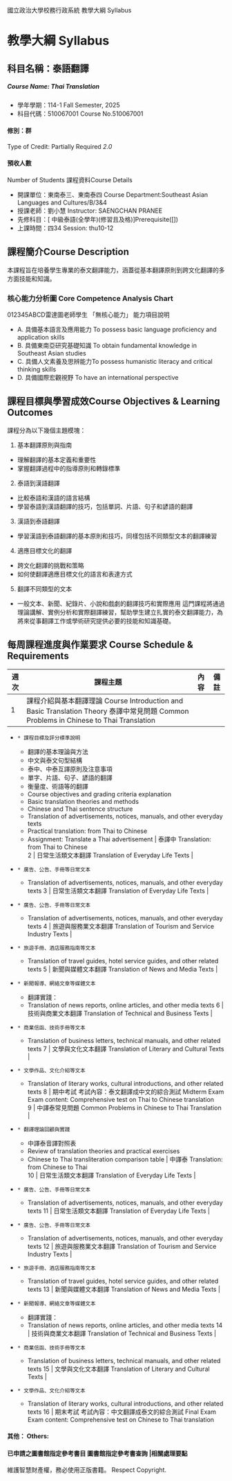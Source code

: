 國立政治大學校務行政系統 教學大綱 Syllabus
# 教學大綱 Syllabus
##  科目名稱：泰語翻譯
#####  Course Name: Thai Translation
  * 學年學期：114-1 Fall Semester, 2025 
  * 科目代碼：510067001 Course No.510067001
#### 修別：群
Type of Credit: Partially Required 
_2.0_
#### 預收人數
Number of Students
課程資料Course Details
  * 開課單位：東南泰三、東南泰四 Course Department:Southeast Asian Languages and Cultures/B/3&4 
  * 授課老師：劉小慧 Instructor: SAENGCHAN PRANEE 
  * 先修科目：[ 中級泰語(全學年)(修習且及格)]Prerequisite([])
  * 上課時間：四34 Session: thu10-12
##  課程簡介Course Description
本課程旨在培養學生專業的泰文翻譯能力，涵蓋從基本翻譯原則到跨文化翻譯的多方面技能和知識。
###  核心能力分析圖 Core Competence Analysis Chart
012345ABCD雷達圖老師學生
「無核心能力」 
能力項目說明
  * A. 具備基本語言及應用能力 To possess basic language proficiency and application skills
  * B. 具備東南亞研究基礎知識 To obtain fundamental knowledge in Southeast Asian studies
  * C. 具備人文素養及思辨能力To possess humanistic literacy and critical thinking skills
  * D. 具備國際宏觀視野 To have an international perspective
##  課程目標與學習成效Course Objectives & Learning Outcomes 
課程分為以下幾個主題模塊：
1. 基本翻譯原則與指南
  * 理解翻譯的基本定義和重要性
  * 掌握翻譯過程中的指導原則和轉錄標準
2. 泰語到漢語翻譯
  * 比較泰語和漢語的語言結構
  * 學習泰語到漢語翻譯的技巧，包括單詞、片語、句子和諺語的翻譯
3. 漢語到泰語翻譯
  * 學習漢語到泰語翻譯的基本原則和技巧，同樣包括不同類型文本的翻譯練習
4. 適應目標文化的翻譯
  * 跨文化翻譯的挑戰和策略
  * 如何使翻譯適應目標文化的語言和表達方式
5. 翻譯不同類型的文本
  * 一般文本、新聞、紀錄片、小說和戲劇的翻譯技巧和實際應用
這門課程將通過理論講解、實例分析和實際翻譯練習，幫助學生建立扎實的泰文翻譯能力，為將來從事翻譯工作或學術研究提供必要的技能和知識基礎。
##  每周課程進度與作業要求 Course Schedule & Requirements
週次 |  課程主題 |  內容 |  備註  
---|---|---|---  
1 |  課程介紹與基本翻譯理論 Course Introduction and Basic Translation Theory 泰譯中常見問題 Common Problems in Chinese to Thai Translation | 
  *     * 課程目標及評分標準說明
    * 翻譯的基本理論與方法
    * 中文與泰文句型結構
    * 泰中、中泰互譯原則及注意事項
    * 單字、片語、句子、諺語的翻譯
    * 衡量度、術語等的翻譯
    * Course objectives and grading criteria explanation
    * Basic translation theories and methods
    * Chinese and Thai sentence structure
    * Translation of advertisements, notices, manuals, and other everyday texts
    * Practical translation: from Thai to Chinese
    * Assignment: Translate a Thai advertisement
|  泰譯中 Translation: from Thai to Chinese  
2 |  日常生活類文本翻譯 Translation of Everyday Life Texts | 
  *     * 廣告、公告、手冊等日常文本
    * Translation of advertisements, notices, manuals, and other everyday texts
3 |  日常生活類文本翻譯 Translation of Everyday Life Texts | 
  *     * 廣告、公告、手冊等日常文本
    * Translation of advertisements, notices, manuals, and other everyday texts
4 |  旅遊與服務業文本翻譯 Translation of Tourism and Service Industry Texts | 
  *     * 旅遊手冊、酒店服務指南等文本
    * Translation of travel guides, hotel service guides, and other related texts
5 |  新聞與媒體文本翻譯 Translation of News and Media Texts | 
  *     * 新聞報導、網絡文章等媒體文本
    * 翻譯實踐：
    * Translation of news reports, online articles, and other media texts
6 |  技術與商業文本翻譯 Translation of Technical and Business Texts | 
  *     * 商業信函、技術手冊等文本
    * Translation of business letters, technical manuals, and other related texts
7 |  文學與文化文本翻譯 Translation of Literary and Cultural Texts | 
  *     * 文學作品、文化介紹等文本
    * Translation of literary works, cultural introductions, and other related texts
8 |  期中考試 考試內容：泰文翻譯成中文的綜合測試 Midterm Exam Exam content: Comprehensive test on Thai to Chinese translation  
9 |  中譯泰常見問題 Common Problems in Chinese to Thai Translation | 
  *     * 翻譯理論回顧與實踐
    * 中譯泰音譯對照表
    * Review of translation theories and practical exercises
    * Chinese to Thai transliteration comparison table
|  中譯泰 Translation: from Chinese to Thai  
10 |  日常生活類文本翻譯 Translation of Everyday Life Texts | 
  *     * 廣告、公告、手冊等日常文本
    * Translation of advertisements, notices, manuals, and other everyday texts
11 |  日常生活類文本翻譯 Translation of Everyday Life Texts | 
  *     * 廣告、公告、手冊等日常文本
    * Translation of advertisements, notices, manuals, and other everyday texts
12 |  旅遊與服務業文本翻譯 Translation of Tourism and Service Industry Texts | 
  *     * 旅遊手冊、酒店服務指南等文本
    * Translation of travel guides, hotel service guides, and other related texts
13 |  新聞與媒體文本翻譯 Translation of News and Media Texts | 
  *     * 新聞報導、網絡文章等媒體文本
    * 翻譯實踐：
    * Translation of news reports, online articles, and other media texts
14 |  技術與商業文本翻譯 Translation of Technical and Business Texts | 
  *     * 商業信函、技術手冊等文本
    * Translation of business letters, technical manuals, and other related texts
15 |  文學與文化文本翻譯 Translation of Literary and Cultural Texts | 
  *     * 文學作品、文化介紹等文本
    * Translation of literary works, cultural introductions, and other related texts
16 |  期末考試 考試內容：中文翻譯成泰文的綜合測試 Final Exam Exam content: Comprehensive test on Chinese to Thai translation  
####  其他： Others:
####  已申請之圖書館指定參考書目  圖書館指定參考書查詢 |相關處理要點
維護智慧財產權，務必使用正版書籍。 Respect Copyright.